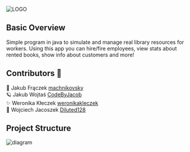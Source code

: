 ![LOGO](https://user-images.githubusercontent.com/67759414/120201068-4e68c680-c225-11eb-87f9-9216754dc110.png)


  
## Basic Overview

 Simple program in java to simulate and manage real library resources for workers. Using this app you can hire/fire employees, view stats about rented books, show info about customers and more! 


## Contributors :handshake:
    
    
   :whale: Jakub Frączek [machnikovsky](https://github.com/machnikovsky) <br />
   :ringed_planet: Jakub Wojtaś [CodeByJacob](https://github.com/CodeByJacob) <br />
  ✨ Weronika Kłeczek [weronikakleczek](https://github.com/weronikakleczek) <br />
  :turtle: Wojciech Jacoszek [Diluted128](https://github.com/Diluted128)
  
## Project Structure
![diagram](https://user-images.githubusercontent.com/67759414/119734230-f6277280-be7a-11eb-9aeb-0421dcdab310.png)
